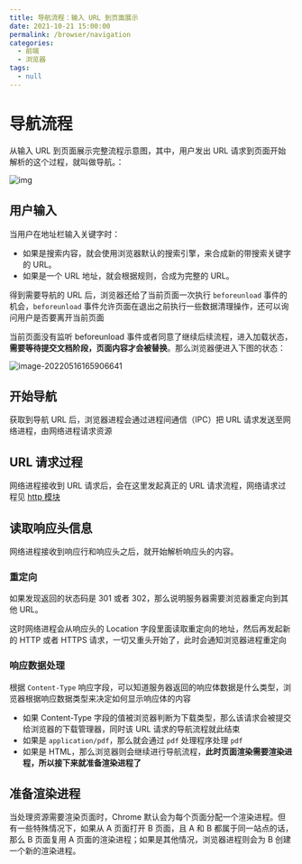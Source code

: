 ```yaml
---
title: 导航流程：输入 URL 到页面展示
date: 2021-10-21 15:00:00
permalink: /browser/navigation
categories:
  - 前端
  - 浏览器
tags:
  - null
---
```


# 导航流程

从输入 URL 到页面展示完整流程示意图，其中，用户发出 URL 请求到页面开始解析的这个过程，就叫做导航。：

![img](/img/99.png)

## 用户输入

当用户在地址栏输入关键字时：

* 如果是搜索内容，就会使用浏览器默认的搜索引擎，来合成新的带搜索关键字的 URL。
* 如果是一个 URL 地址，就会根据规则，合成为完整的 URL。

得到需要导航的 URL 后，浏览器还给了当前页面一次执行 `beforeunload` 事件的机会，`beforeunload` 事件允许页面在退出之前执行一些数据清理操作，还可以询问用户是否要离开当前页面

当前页面没有监听 beforeunload 事件或者同意了继续后续流程，进入加载状态，**需要等待提交文档阶段，页面内容才会被替换**。那么浏览器便进入下图的状态：

![image-20220516165906641](/img/100.png)

## 开始导航

获取到导航 URL 后，浏览器进程会通过进程间通信（IPC）把 URL 请求发送至网络进程，由网络进程请求资源

## URL 请求过程

网络进程接收到 URL 请求后，会在这里发起真正的 URL 请求流程，网络请求过程见 [http 模块](/http/)

## 读取响应头信息

网络进程接收到响应行和响应头之后，就开始解析响应头的内容。

### 重定向

如果发现返回的状态码是 301 或者 302，那么说明服务器需要浏览器重定向到其他 URL。

这时网络进程会从响应头的 Location 字段里面读取重定向的地址，然后再发起新的 HTTP 或者 HTTPS 请求，一切又重头开始了，此时会通知浏览器进程重定向

### 响应数据处理

根据 `Content-Type` 响应字段，可以知道服务器返回的响应体数据是什么类型，浏览器根据响应数据类型来决定如何显示响应体的内容

* 如果 Content-Type 字段的值被浏览器判断为下载类型，那么该请求会被提交给浏览器的下载管理器，同时该 URL 请求的导航流程就此结束
* 如果是 `application/pdf`，那么就会通过 `pdf` 处理程序处理 `pdf`
* 如果是 HTML，那么浏览器则会继续进行导航流程，**此时页面渲染需要渲染进程，所以接下来就准备渲染进程了**

## 准备渲染进程

当处理资源需要渲染页面时，Chrome 默认会为每个页面分配一个渲染进程。但有一些特殊情况下，如果从 A 页面打开 B 页面，且 A 和 B 都属于同一站点的话，那么 B 页面复用 A 页面的渲染进程；如果是其他情况，浏览器进程则会为 B 创建一个新的渲染进程。





